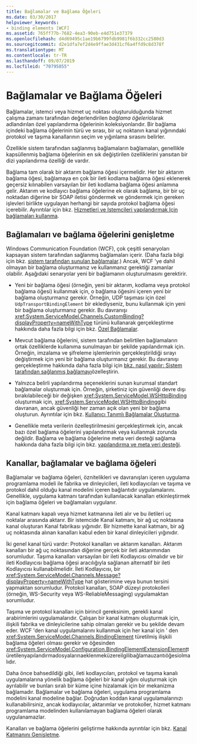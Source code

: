 ```yaml
---
title: Bağlamalar ve Bağlama Öğeleri
ms.date: 03/30/2017
helpviewer_keywords:
- binding elements [WCF]
ms.assetid: 765ff77b-7682-4ea3-90eb-e4d751e37379
ms.openlocfilehash: d4d69495c1ae19b6799fdb9981f6b332cc2580d3
ms.sourcegitcommit: d2e1dfa7ef2d4e9ffae3d431cf6a4ffd9c8d378f
ms.translationtype: MT
ms.contentlocale: tr-TR
ms.lasthandoff: 09/07/2019
ms.locfileid: "70795855"
---
```

# <a name="bindings-and-binding-elements"></a>Bağlamalar ve Bağlama Öğeleri
Bağlamalar, istemci veya hizmet uç noktası oluşturulduğunda hizmet çalışma zamanı tarafından değerlendirilen *bağlama öğeleri*olarak adlandırılan özel yapılandırma öğelerinin koleksiyonlarıdır. Bir bağlama içindeki bağlama öğelerinin türü ve sırası, bir uç noktanın kanal yığınındaki protokol ve taşıma kanallarının seçim ve yığınlama sırasını belirler.  
  
 Özellikle sistem tarafından sağlanmış bağlamaların bağlamaları, genellikle kapsüllenmiş bağlama öğelerinin en sık değiştirilen özelliklerini yansıtan bir dizi yapılandırma özelliği de vardır.  
  
 Bağlama tam olarak bir aktarım bağlama öğesi içermelidir. Her bir aktarım bağlama öğesi, bağlamaya en çok bir ileti kodlama bağlama öğesi eklenerek geçersiz kılınabilen varsayılan bir ileti kodlama bağlama öğesi anlamına gelir. Aktarım ve kodlayıcı bağlama öğelerine ek olarak bağlama, bir bir uç noktadan diğerine bir SOAP iletisi göndermek ve göndermek için gereken işlevleri birlikte uygulayan herhangi bir sayıda protokol bağlama öğesi içerebilir. Ayrıntılar için bkz. [Hizmetleri ve Istemcileri yapılandırmak Için bağlamaları kullanma](../using-bindings-to-configure-services-and-clients.md).  
  
## <a name="extending-bindings-and-binding-elements"></a>Bağlamaları ve bağlama öğelerini genişletme  
 Windows Communication Foundation (WCF), çok çeşitli senaryoları kapsayan sistem tarafından sağlanmış bağlamaları içerir. (Daha fazla bilgi için bkz. [sistem tarafından sunulan bağlamalar](../system-provided-bindings.md).) Ancak, WCF 'ye dahil olmayan bir bağlama oluşturmanız ve kullanmanız gerektiği zamanlar olabilir. Aşağıdaki senaryolar yeni bir bağlamanın oluşturulmasını gerektirir.  
  
- Yeni bir bağlama öğesi (örneğin, yeni bir aktarım, kodlama veya protokol bağlama öğesi) kullanmak için, o bağlama öğesini içeren yeni bir bağlama oluşturmanız gerekir. Örneğin, UDP taşıması için özel `UdpTransportBindingElement` bir eklediyseniz, bunu kullanmak için yeni bir bağlama oluşturmanız gerekir. Bu davranışı <xref:System.ServiceModel.Channels.CustomBinding?displayProperty=nameWithType> türünü kullanarak gerçekleştirme hakkında daha fazla bilgi için bkz. [Özel Bağlamalar](custom-bindings.md).  
  
- Mevcut bağlama öğelerini, sistem tarafından belirtilen bağlamaların ortak özelliklerde kullanıma sunulmayan bir şekilde yapılandırmak için. Örneğin, imzalama ve şifreleme işlemlerinin gerçekleştirildiği sırayı değiştirmek için yeni bir bağlama oluşturmanız gerekir. Bu davranışı gerçekleştirme hakkında daha fazla bilgi için [bkz. nasıl yapılır: Sistem tarafından sağlanmış bağlamayı](how-to-customize-a-system-provided-binding.md)özelleştirin.  
  
- Yalnızca belirli yapılandırma seçeneklerini sunan kurumsal standart bağlamalar oluşturmak için. Örneğin, şirketiniz için güvenliği devre dışı bırakılabileceği bir değişken <xref:System.ServiceModel.WSHttpBinding> oluşturmak için, <xref:System.ServiceModel.WSHttpBinding>gibi davranan, ancak güvenliği her zaman açık olan yeni bir bağlama oluşturun. Ayrıntılar için bkz. [Kullanıcı Tanımlı Bağlamalar Oluşturma](creating-user-defined-bindings.md).  
  
- Genellikle meta verilerin özelleştirilmesini gerçekleştirmek için, ancak bazı özel bağlama öğelerini yapılandırmak veya kullanmak zorunda değildir. Bağlama ve bağlama öğelerine meta veri desteği sağlama hakkında daha fazla bilgi için bkz. [yapılandırma ve meta veri desteği](configuration-and-metadata-support.md).  

## <a name="channels-bindings-and-binding-elements"></a>Kanallar, bağlamalar ve bağlama öğeleri  
 Bağlamalar ve bağlama öğeleri, öznitelikleri ve davranışları içeren uygulama programlama modeli ile fabrika ve dinleyicileri, ileti kodlayıcıları ve taşıma ve protokol dahil olduğu kanal modelini içeren bağlantıdır uygulamalarını. Genellikle, uygulama katmanı tarafından kullanılacak kanalları etkinleştirmek için bağlama öğeleri ve bağlamaları uygulanır.  
  
 Kanal katmanı kapalı veya hizmet katmanına ileti alır ve bu iletileri uç noktalar arasında aktarır. Bir istemcide Kanal katmanı, bir ağ uç noktasına kanal oluşturan Kanal fabrikası yığınıdır. Bir hizmette kanal katmanı, bir ağ uç noktasında alınan kanalları kabul eden bir kanal dinleyicileri yığınıdır.  
  
 İki genel kanal türü vardır: Protokol kanalları ve aktarım kanalları. Aktarım kanalları bir ağ uç noktasından diğerine gerçek bir ileti aktarımından sorumludur. Taşıma kanalları varsayılan bir ileti Kodlayıcısı olmalıdır ve bir ileti Kodlayıcısı bağlama öğesi aracılığıyla sağlanan alternatif bir ileti Kodlayıcısı kullanabilmelidir. İleti Kodlayıcısı, bir <xref:System.ServiceModel.Channels.Message?displayProperty=nameWithType> hat gösterimine veya bunun tersini yapmaktan sorumludur. Protokol kanalları, SOAP düzeyi protokolleri (örneğin, WS-Security veya WS-ReliableMessaging) uygulamaktan sorumludur.  
  
 Taşıma ve protokol kanalları için birincil gereksinim, gerekli kanal arabirimlerini uygulamalarıdır. Çalışan bir kanal katmanı oluşturmak için, ilişkili fabrika ve dinleyicilerine sahip olmaları gerekir ve bu şekilde devam eder. WCF 'den kanal uygulamalarını kullanmak için her kanal için ' den <xref:System.ServiceModel.Channels.BindingElement> türetilmiş ilişkili bağlama öğeleri olması gerekir ve öğesinden <xref:System.ServiceModel.Configuration.BindingElementExtensionElement>türetilenyapılandırmadosyalarınaeklenmeküzereilgilibağlamauzantıöğesiolmalıdır.  
  
 Daha önce bahsedildiği gibi, ileti kodlayıcıları, protokol ve taşıma kanalı uygulamalarına yönelik bağlama öğeleri bir kanal yığını oluşturmak için ayrılabilir ve bunları sıralı bir küme içine hizalamak için bir mekanizma bağlamadır. Bağlamalar ve bağlama öğeleri, uygulama programlama modelini kanal modeline bağlar. Doğrudan koddan kanal uygulamalarınızı kullanabilirsiniz, ancak kodlayıcılar, aktarımlar ve protokoller, hizmet katmanı programlama modelinden kullanılamayan bağlama öğeleri olarak uygulanamazlar.  
  
 Kanalları ve bağlama öğelerini geliştirme hakkında ayrıntılar için bkz. [Kanal Katmanını Genişletme](extending-the-channel-layer.md).
